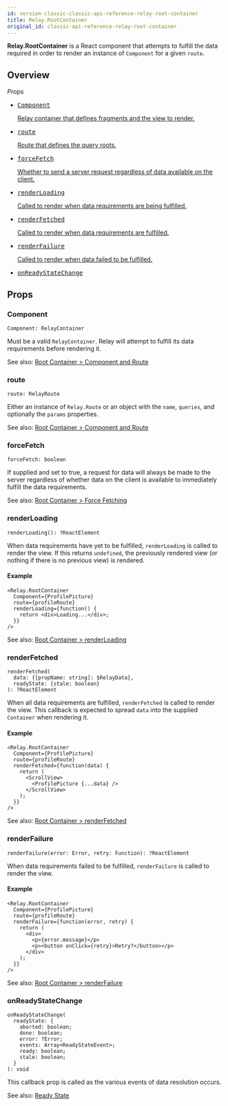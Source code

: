 ```yaml
---
id: version-classic-classic-api-reference-relay-root-container
title: Relay.RootContainer
original_id: classic-api-reference-relay-root-container
---
```


**Relay.RootContainer** is a React component that attempts to fulfill the data required in order to render an instance of `Component` for a given `route`.

## Overview

*Props*

<ul class="apiIndex">
  <li>
    <a href="#component">
      <pre>Component</pre>
      Relay container that defines fragments and the view to render.
    </a>
  </li>
  <li>
    <a href="#route">
      <pre>route</pre>
      Route that defines the query roots.
    </a>
  </li>
  <li>
    <a href="#forcefetch">
      <pre>forceFetch</pre>
      Whether to send a server request regardless of data available on the client.
    </a>
  </li>
  <li>
    <a href="#renderloading">
      <pre>renderLoading</pre>
      Called to render when data requirements are being fulfilled.
    </a>
  </li>
  <li>
    <a href="#renderfetched">
      <pre>renderFetched</pre>
      Called to render when data requirements are fulfilled.
    </a>
  </li>
  <li>
    <a href="#renderfailure">
      <pre>renderFailure</pre>
      Called to render when data failed to be fulfilled.
    </a>
  </li>
  <li>
    <a href="#onreadystatechange">
      <pre>onReadyStateChange</pre>
    </a>
  </li>
</ul>

## Props

### Component

```
Component: RelayContainer
```

Must be a valid `RelayContainer`. Relay will attempt to fulfill its data requirements before rendering it.

See also: [Root Container > Component and Route](guides-root-container.html#component-and-route)

### route

```
route: RelayRoute
```

Either an instance of `Relay.Route` or an object with the `name`, `queries`, and optionally the `params` properties.

See also: [Root Container > Component and Route](guides-root-container.html#component-and-route)

### forceFetch

```
forceFetch: boolean
```

If supplied and set to true, a request for data will always be made to the server regardless of whether data on the client is available to immediately fulfill the data requirements.

See also: [Root Container > Force Fetching](guides-root-container.html#force-fetching)

### renderLoading

```
renderLoading(): ?ReactElement
```

When data requirements have yet to be fulfilled, `renderLoading` is called to render the view. If this returns `undefined`, the previously rendered view (or nothing if there is no previous view) is rendered.

#### Example

```{4-6}
<Relay.RootContainer
  Component={ProfilePicture}
  route={profileRoute}
  renderLoading={function() {
    return <div>Loading...</div>;
  }}
/>
```

See also: [Root Container > renderLoading](guides-root-container.html#renderloading)

### renderFetched

```
renderFetched(
  data: {[propName: string]: $RelayData},
  readyState: {stale: boolean}
): ?ReactElement
```

When all data requirements are fulfilled, `renderFetched` is called to render the view. This callback is expected to spread `data` into the supplied `Container` when rendering it.

#### Example

```{4-10}
<Relay.RootContainer
  Component={ProfilePicture}
  route={profileRoute}
  renderFetched={function(data) {
    return (
      <ScrollView>
        <ProfilePicture {...data} />
      </ScrollView>
    );
  }}
/>
```

See also: [Root Container > renderFetched](guides-root-container.html#renderfetched)

### renderFailure

```
renderFailure(error: Error, retry: Function): ?ReactElement
```

When data requirements failed to be fulfilled, `renderFailure` is called to render the view.

#### Example

```{4-11}
<Relay.RootContainer
  Component={ProfilePicture}
  route={profileRoute}
  renderFailure={function(error, retry) {
    return (
      <div>
        <p>{error.message}</p>
        <p><button onClick={retry}>Retry?</button></p>
      </div>
    );
  }}
/>
```

See also: [Root Container > renderFailure](guides-root-container.html#renderfailure)

### onReadyStateChange

```
onReadyStateChange(
  readyState: {
    aborted: boolean;
    done: boolean;
    error: ?Error;
    events: Array<ReadyStateEvent>;
    ready: boolean;
    stale: boolean;
  }
): void
```

This callback prop is called as the various events of data resolution occurs.

See also: [Ready State](guides-ready-state.html)
